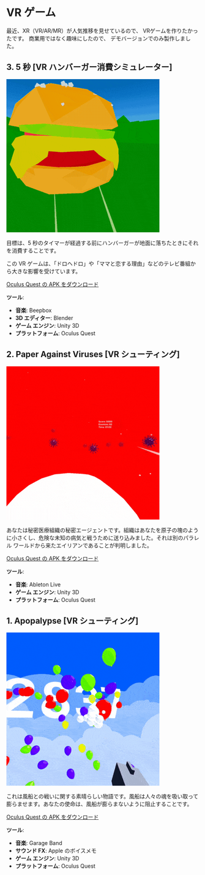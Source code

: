 # VR ゲーム
最近、XR（VR/AR/MR）が人気推移を見せているので、
VRゲームを作りたかったです。
商業用ではなく趣味にしたので、
デモバージョンでのみ製作しました。

## 3. 5 秒 [VR ハンバーガー消費シミュレーター]

![5 秒](FiveSeconds/5sec.gif)

目標は、5 秒のタイマーが経過する前にハンバーガーが地面に落ちたときにそれを消費することです。

この VR ゲームは、「ドロヘドロ」や「ママと恋する理由」などのテレビ番組から大きな影響を受けています。

[Oculus Quest の APK をダウンロード](FiveSeconds/5sec.apk)

**ツール**:
* **音楽**: Beepbox
* **3D エディター**: Blender
* **ゲーム エンジン**: Unity 3D
* **プラットフォーム**: Oculus Quest

## 2. Paper Against Viruses [VR シューティング]

![Paper Against Viruses](PaperAgainstViruses/papervsviruses.gif)

あなたは秘密医療組織の秘密エージェントです。組織はあなたを原子の塊のように小さくし、危険な未知の病気と戦うために送り込みました。それは別のパラレル ワールドから来たエイリアンであることが判明しました。

[Oculus Quest の APK をダウンロード](PaperAgainstViruses/PaperAgainstViruses.apk)

**ツール**:
* **音楽**: Ableton Live
* **ゲーム エンジン**: Unity 3D
* **プラットフォーム**: Oculus Quest

## 1. Apopalypse [VR シューティング]

![Apopalypse](Apopalypse/apopalypse.gif)

これは風船との戦いに関する素晴らしい物語です。風船は人々の魂を吸い取って膨らませます。あなたの使命は、風船が膨らまないように阻止することです。

[Oculus Quest の APK をダウンロード](Apopalypse/Apopalypse.apk)

**ツール**:
* **音楽**: Garage Band
* **サウンド FX**: Apple のボイスメモ
* **ゲーム エンジン**: Unity 3D
* **プラットフォーム**: Oculus Quest
